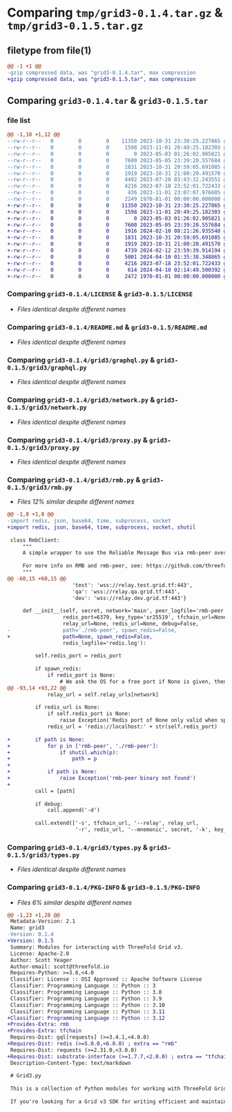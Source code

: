 # Comparing `tmp/grid3-0.1.4.tar.gz` & `tmp/grid3-0.1.5.tar.gz`

## filetype from file(1)

```diff
@@ -1 +1 @@
-gzip compressed data, was "grid3-0.1.4.tar", max compression
+gzip compressed data, was "grid3-0.1.5.tar", max compression
```

## Comparing `grid3-0.1.4.tar` & `grid3-0.1.5.tar`

### file list

```diff
@@ -1,10 +1,12 @@
--rw-r--r--   0        0        0    11350 2023-10-31 23:30:25.227865 grid3-0.1.4/LICENSE
--rw-r--r--   0        0        0     1598 2023-11-01 20:49:25.182303 grid3-0.1.4/README.md
--rw-r--r--   0        0        0        0 2023-05-03 01:26:02.905821 grid3-0.1.4/grid3/__init__.py
--rw-r--r--   0        0        0     7600 2023-05-05 23:39:20.557684 grid3-0.1.4/grid3/graphql.py
--rw-r--r--   0        0        0     1831 2023-10-31 20:59:05.691085 grid3-0.1.4/grid3/network.py
--rw-r--r--   0        0        0     1919 2023-10-31 21:00:20.491570 grid3-0.1.4/grid3/proxy.py
--rw-r--r--   0        0        0     4492 2023-07-20 03:43:32.243551 grid3-0.1.4/grid3/rmb.py
--rw-r--r--   0        0        0     4216 2023-07-18 23:52:01.722433 grid3-0.1.4/grid3/types.py
--rw-r--r--   0        0        0      436 2023-11-01 23:07:07.976685 grid3-0.1.4/pyproject.toml
--rw-r--r--   0        0        0     2249 1970-01-01 00:00:00.000000 grid3-0.1.4/PKG-INFO
+-rw-r--r--   0        0        0    11350 2023-10-31 23:30:25.227865 grid3-0.1.5/LICENSE
+-rw-r--r--   0        0        0     1598 2023-11-01 20:49:25.182303 grid3-0.1.5/README.md
+-rw-r--r--   0        0        0        0 2023-05-03 01:26:02.905821 grid3-0.1.5/grid3/__init__.py
+-rw-r--r--   0        0        0     7600 2023-05-05 23:39:20.557684 grid3-0.1.5/grid3/graphql.py
+-rw-r--r--   0        0        0     1916 2024-02-10 08:21:26.935548 grid3-0.1.5/grid3/grid_cli.py
+-rw-r--r--   0        0        0     1831 2023-10-31 20:59:05.691085 grid3-0.1.5/grid3/network.py
+-rw-r--r--   0        0        0     1919 2023-10-31 21:00:20.491570 grid3-0.1.5/grid3/proxy.py
+-rw-r--r--   0        0        0     4739 2024-02-12 23:59:39.914194 grid3-0.1.5/grid3/rmb.py
+-rw-r--r--   0        0        0     5001 2024-04-10 01:35:38.348865 grid3-0.1.5/grid3/tfchain.py
+-rw-r--r--   0        0        0     4216 2023-07-18 23:52:01.722433 grid3-0.1.5/grid3/types.py
+-rw-r--r--   0        0        0      614 2024-04-10 02:14:49.500392 grid3-0.1.5/pyproject.toml
+-rw-r--r--   0        0        0     2472 1970-01-01 00:00:00.000000 grid3-0.1.5/PKG-INFO
```

### Comparing `grid3-0.1.4/LICENSE` & `grid3-0.1.5/LICENSE`

 * *Files identical despite different names*

### Comparing `grid3-0.1.4/README.md` & `grid3-0.1.5/README.md`

 * *Files identical despite different names*

### Comparing `grid3-0.1.4/grid3/graphql.py` & `grid3-0.1.5/grid3/graphql.py`

 * *Files identical despite different names*

### Comparing `grid3-0.1.4/grid3/network.py` & `grid3-0.1.5/grid3/network.py`

 * *Files identical despite different names*

### Comparing `grid3-0.1.4/grid3/proxy.py` & `grid3-0.1.5/grid3/proxy.py`

 * *Files identical despite different names*

### Comparing `grid3-0.1.4/grid3/rmb.py` & `grid3-0.1.5/grid3/rmb.py`

 * *Files 12% similar despite different names*

```diff
@@ -1,8 +1,8 @@
-import redis, json, base64, time, subprocess, socket
+import redis, json, base64, time, subprocess, socket, shutil
 
 class RmbClient:
     """
     A simple wrapper to use the Reliable Message Bus via rmb-peer over Redis. Be sure to start up redis-server and rmb-peer before attempting to use this class.
 
     For more info on RMB and rmb-peer, see: https://github.com/threefoldtech/rmb-rs
     """
@@ -60,15 +60,15 @@
                     'test': 'wss://relay.test.grid.tf:443',
                     'qa': 'wss://relay.qa.grid.tf:443', 
                     'dev': 'wss://relay.dev.grid.tf:443'}
 
     def __init__(self, secret, network='main', peer_logfile='rmb-peer.log', 
                  redis_port=6379, key_type='sr25519', tfchain_url=None, 
                  relay_url=None, redis_url=None, debug=False,
-                 path='./rmb-peer', spawn_redis=False, 
+                 path=None, spawn_redis=False, 
                  redis_logfile='redis.log'):
 
         self.redis_port = redis_port
 
         if spawn_redis:
             if redis_port is None:
                 # We ask the OS for a free port if None is given, then close the socket immediately so we can use it
@@ -93,14 +93,22 @@
             relay_url = self.relay_urls[network]
 
         if redis_url is None:
             if self.redis_port is None:
                 raise Exception('Redis port of None only valid when spawning redis')
             redis_url = 'redis://localhost:' + str(self.redis_port)
 
+        if path is None:
+            for p in ['rmb-peer', './rmb-peer']:
+                if shutil.which(p):
+                    path = p
+
+            if path is None:
+                raise Exception('rmb-peer binary not found')
+                
         call = [path]
 
         if debug:
             call.append('-d')
 
         call.extend(['-s', tfchain_url, '--relay', relay_url, 
                      '-r', redis_url, '--mnemonic', secret, '-k', key_type])
```

### Comparing `grid3-0.1.4/grid3/types.py` & `grid3-0.1.5/grid3/types.py`

 * *Files identical despite different names*

### Comparing `grid3-0.1.4/PKG-INFO` & `grid3-0.1.5/PKG-INFO`

 * *Files 6% similar despite different names*

```diff
@@ -1,23 +1,28 @@
 Metadata-Version: 2.1
 Name: grid3
-Version: 0.1.4
+Version: 0.1.5
 Summary: Modules for interacting with ThreeFold Grid v3.
 License: Apache-2.0
 Author: Scott Yeager
 Author-email: scott@threefold.io
 Requires-Python: >=3.8,<4.0
 Classifier: License :: OSI Approved :: Apache Software License
 Classifier: Programming Language :: Python :: 3
 Classifier: Programming Language :: Python :: 3.8
 Classifier: Programming Language :: Python :: 3.9
 Classifier: Programming Language :: Python :: 3.10
 Classifier: Programming Language :: Python :: 3.11
+Classifier: Programming Language :: Python :: 3.12
+Provides-Extra: rmb
+Provides-Extra: tfchain
 Requires-Dist: gql[requests] (>=3.4.1,<4.0.0)
+Requires-Dist: redis (>=5.0.0,<6.0.0) ; extra == "rmb"
 Requires-Dist: requests (>=2.31.0,<3.0.0)
+Requires-Dist: substrate-interface (>=1.7.7,<2.0.0) ; extra == "tfchain"
 Description-Content-Type: text/markdown
 
 # Grid3.py
 
 This is a collection of Python modules for working with ThreeFold Grid v3. It's designed foremostly for interactive use on the REPL and joyful scripting. We value conciseness and trying to do what you *meant*, even at the expense of a few extra CPU cycles.
 
 If you're looking for a Grid v3 SDK for writing efficient and maintainable code bases, check out [Go](https://github.com/threefoldtech/tfgrid-sdk-go). For code that must execute in the user's browser, see [Typescript](https://github.com/threefoldtech/tfgrid-sdk-ts).
```

